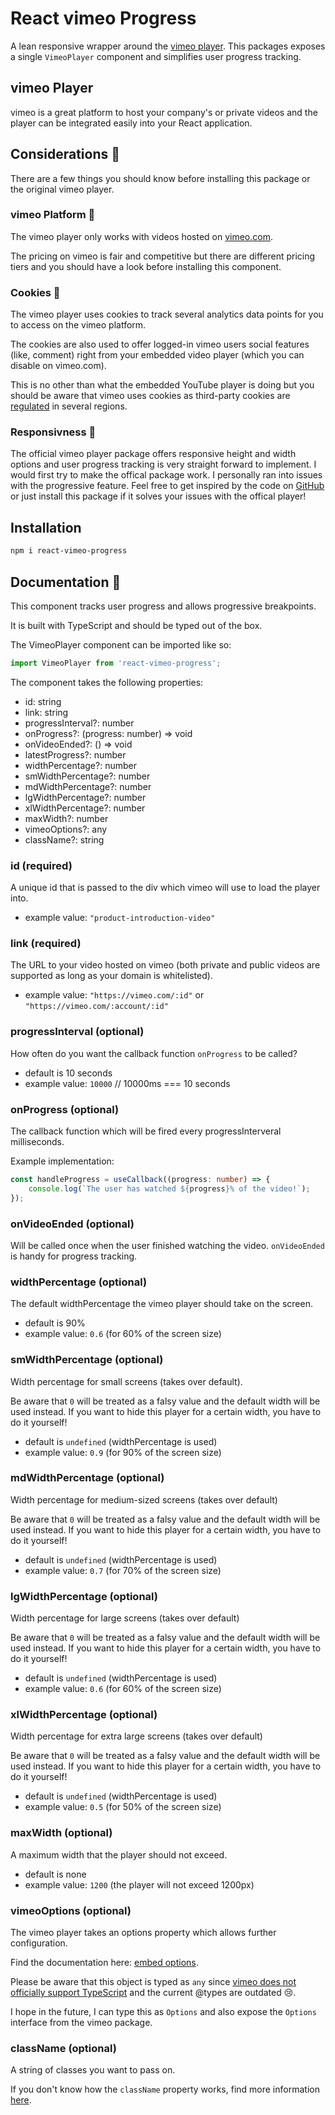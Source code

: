 # React vimeo Progress

A lean responsive wrapper around the [vimeo player](https://github.com/vimeo/player.js). This packages exposes a single `VimeoPlayer` component and simplifies user progress tracking.

## vimeo Player

vimeo is a great platform to host your company's or private videos and the player can be integrated easily into your React application.

## Considerations 🤔

There are a few things you should know before installing this package or the original vimeo player.

### vimeo Platform 💸

The vimeo player only works with videos hosted on [vimeo.com](https://vimeo.com/).

The pricing on vimeo is fair and competitive but there are different pricing tiers and you should have a look before installing this component.

### Cookies 🍪

The vimeo player uses cookies to track several analytics data points for you to access on the vimeo platform.

The cookies are also used to offer logged-in vimeo users social features (like, comment) right from your embedded video player (which you can disable on vimeo.com).

This is no other than what the embedded YouTube player is doing but you should be aware that vimeo uses cookies as third-party cookies are [regulated](https://gdpr.eu/cookies/) in several regions.

### Responsivness 📱

The official vimeo player package offers responsive height and width options and user progress tracking is very straight forward to implement. I would first try to make the offical package work. I personally ran into issues with the progressive feature. Feel free to get inspired by the code on [GitHub](https://github.com/andrelandgraf/react-vimeo-progress) or just install this package if it solves your issues with the offical player!

## Installation

```bash
npm i react-vimeo-progress
```

## Documentation 📖

This component tracks user progress and allows progressive breakpoints.

It is built with TypeScript and should be typed out of the box.

The VimeoPlayer component can be imported like so:

```ts
import VimeoPlayer from 'react-vimeo-progress';
```

The component takes the following properties:

-   id: string
-   link: string
-   progressInterval?: number
-   onProgress?: (progress: number) => void
-   onVideoEnded?: () => void
-   latestProgress?: number
-   widthPercentage?: number
-   smWidthPercentage?: number
-   mdWidthPercentage?: number
-   lgWidthPercentage?: number
-   xlWidthPercentage?: number
-   maxWidth?: number
-   vimeoOptions?: any
-   className?: string

### id (required)

A unique id that is passed to the div which vimeo will use to load the player into.

-   example value: `"product-introduction-video"`

### link (required)

The URL to your video hosted on vimeo (both private and public videos are supported as long as your domain is whitelisted).

-   example value: `"https://vimeo.com/:id"` or `"https://vimeo.com/:account/:id"`

### progressInterval (optional)

How often do you want the callback function `onProgress` to be called?

-   default is 10 seconds
-   example value: `10000` // 10000ms === 10 seconds

### onProgress (optional)

The callback function which will be fired every progressInterveral milliseconds.

Example implementation:

```ts
const handleProgress = useCallback((progress: number) => {
    console.log(`The user has watched ${progress}% of the video!`);
});
```

### onVideoEnded (optional)

Will be called once when the user finished watching the video. `onVideoEnded` is handy for progress tracking.

### widthPercentage (optional)

The default widthPercentage the vimeo player should take on the screen.

-   default is 90%
-   example value: `0.6` (for 60% of the screen size)

### smWidthPercentage (optional)

Width percentage for small screens (takes over default).

Be aware that `0` will be treated as a falsy value and the default width will be used instead.
If you want to hide this player for a certain width, you have to do it yourself!

-   default is `undefined` (widthPercentage is used)
-   example value: `0.9` (for 90% of the screen size)

### mdWidthPercentage (optional)

Width percentage for medium-sized screens (takes over default)

Be aware that `0` will be treated as a falsy value and the default width will be used instead.
If you want to hide this player for a certain width, you have to do it yourself!

-   default is `undefined` (widthPercentage is used)
-   example value: `0.7` (for 70% of the screen size)

### lgWidthPercentage (optional)

Width percentage for large screens (takes over default)

Be aware that `0` will be treated as a falsy value and the default width will be used instead.
If you want to hide this player for a certain width, you have to do it yourself!

-   default is `undefined` (widthPercentage is used)
-   example value: `0.6` (for 60% of the screen size)

### xlWidthPercentage (optional)

Width percentage for extra large screens (takes over default)

Be aware that `0` will be treated as a falsy value and the default width will be used instead.
If you want to hide this player for a certain width, you have to do it yourself!

-   default is `undefined` (widthPercentage is used)
-   example value: `0.5` (for 50% of the screen size)

### maxWidth (optional)

A maximum width that the player should not exceed.

-   default is none
-   example value: `1200` (the player will not exceed 1200px)

### vimeoOptions (optional)

The vimeo player takes an options property which allows further configuration.

Find the documentation here: [embed options](https://github.com/vimeo/player.js#embed-options).

Please be aware that this object is typed as `any` since [vimeo does not officially support TypeScript](https://github.com/vimeo/player.js/discussions/679) and the current @types are outdated 😢.

I hope in the future, I can type this as `Options` and also expose the `Options` interface from the vimeo package.

### className (optional)

A string of classes you want to pass on.

If you don't know how the `className` property works, find more information [here](https://reactjs.org/docs/faq-styling.html).
